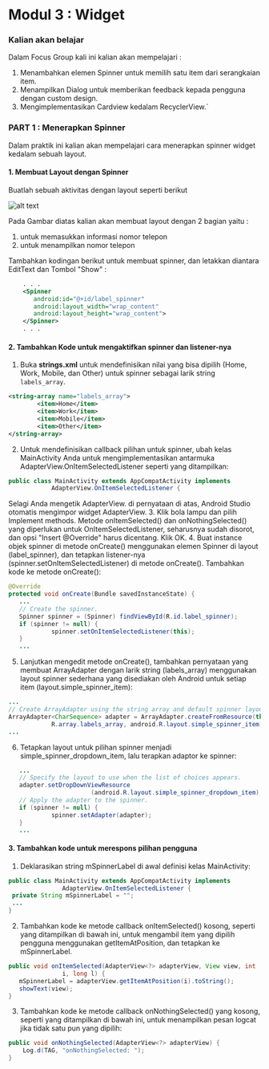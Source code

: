# Modul 3 : Widget

### Kalian akan belajar
Dalam Focus Group kali ini kalian akan mempelajari : 
1. Menambahkan elemen Spinner untuk memilih satu item dari serangkaian item.
2. Menampilkan Dialog untuk memberikan feedback kepada pengguna dengan custom design.
3. Mengimplementasikan Cardview kedalam RecyclerView.`

### PART 1 : Menerapkan Spinner
Dalam praktik ini kalian akan mempelajari cara menerapkan spinner widget kedalam sebuah layout.

#### 1. Membuat Layout dengan Spinner
Buatlah sebuah aktivitas dengan layout seperti berikut

![alt text](https://google-developer-training.gitbooks.io/android-developer-fundamentals-course-practicals/content/images/4_1_P_images/dg_phonenumberspinner_layout_annotated.png)

Pada Gambar diatas kalian akan membuat layout dengan 2 bagian yaitu : 
1. untuk memasukkan informasi nomor telepon
2. untuk menampilkan nomor telepon

Tambahkan kodingan berikut untuk membuat spinner, dan letakkan diantara EditText dan Tombol "Show" :
```xml
    . . . 
    <Spinner
       android:id="@+id/label_spinner"
       android:layout_width="wrap_content"
       android:layout_height="wrap_content">
    </Spinner>
    . . . 
```
#### 2. Tambahkan Kode untuk mengaktifkan spinner dan listener-nya
1. Buka **strings.xml** untuk mendefinisikan nilai yang bisa dipilih (Home, Work, Mobile, dan Other) untuk spinner sebagai larik string ``labels_array``.
```xml
<string-array name="labels_array">
        <item>Home</item>
        <item>Work</item>
        <item>Mobile</item>
        <item>Other</item>
</string-array>
```
2. Untuk mendefinisikan callback pilihan untuk spinner, ubah kelas MainActivity Anda untuk mengimplementasikan antarmuka AdapterView.OnItemSelectedListener seperti yang ditampilkan:
```java
public class MainActivity extends AppCompatActivity implements
            AdapterView.OnItemSelectedListener {
```
Selagi Anda mengetik AdapterView. di pernyataan di atas, Android Studio otomatis mengimpor widget AdapterView.
3. Klik bola lampu dan pilih Implement methods. Metode onItemSelected() dan onNothingSelected() yang diperlukan untuk OnItemSelectedListener, seharusnya sudah disorot, dan opsi "Insert @Override" harus dicentang. Klik OK.
4. Buat instance objek spinner di metode onCreate() menggunakan elemen Spinner di layout (label_spinner), dan tetapkan listener-nya (spinner.setOnItemSelectedListener) di metode onCreate(). Tambahkan kode ke metode onCreate():
```java
@Override
protected void onCreate(Bundle savedInstanceState) {
   ...
   // Create the spinner.
   Spinner spinner = (Spinner) findViewById(R.id.label_spinner);
   if (spinner != null) {
            spinner.setOnItemSelectedListener(this);
   }
   ...
```
5. Lanjutkan mengedit metode onCreate(), tambahkan pernyataan yang membuat ArrayAdapter dengan larik string (labels_array) menggunakan layout spinner sederhana yang disediakan oleh Android untuk setiap item (layout.simple_spinner_item):
```java
...
// Create ArrayAdapter using the string array and default spinner layout.
ArrayAdapter<CharSequence> adapter = ArrayAdapter.createFromResource(this,
            R.array.labels_array, android.R.layout.simple_spinner_item);
...
```
6. Tetapkan layout untuk pilihan spinner menjadi simple_spinner_dropdown_item, lalu terapkan adaptor ke spinner:
```java
   ...
   // Specify the layout to use when the list of choices appears.
   adapter.setDropDownViewResource
                       (android.R.layout.simple_spinner_dropdown_item);
   // Apply the adapter to the spinner.
   if (spinner != null) {
            spinner.setAdapter(adapter);
   }
   ...
```

#### 3. Tambahkan kode untuk merespons pilihan pengguna
1. Deklarasikan string mSpinnerLabel di awal definisi kelas MainActivity:
```java
public class MainActivity extends AppCompatActivity implements
               AdapterView.OnItemSelectedListener {
 private String mSpinnerLabel = "";
 ...
}
```
2. Tambahkan kode ke metode callback onItemSelected() kosong, seperti yang ditampilkan di bawah ini, untuk mengambil item yang dipilih pengguna menggunakan getItemAtPosition, dan tetapkan ke mSpinnerLabel.
```java
public void onItemSelected(AdapterView<?> adapterView, View view, int
               i, long l) {
   mSpinnerLabel = adapterView.getItemAtPosition(i).toString();
   showText(view);
}
```
3. Tambahkan kode ke metode callback onNothingSelected() yang kosong, seperti yang ditampilkan di bawah ini, untuk menampilkan pesan logcat jika tidak satu pun yang dipilih:
```java
public void onNothingSelected(AdapterView<?> adapterView) {
    Log.d(TAG, "onNothingSelected: ");
}
```
